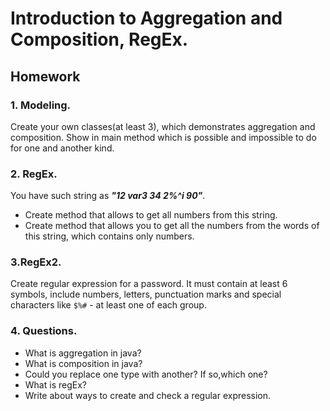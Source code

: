 # Introduction to Aggregation and Composition, RegEx.

## Homework

### 1. Modeling.
Create your own classes(at least 3), which demonstrates aggregation and composition. 
Show in main method which is possible and impossible to do for one and another kind.

### 2. RegEx.
You have such string as ***"12 var3 34 2%^i 90"***.
- Create method that allows to get all numbers from this string.
- Create method that allows you to get all the numbers from the words of this string, which contains only numbers.

### 3.RegEx2.
Create regular expression for a password. It must contain at least 6 symbols,
include numbers, letters, punctuation marks and special characters like ```$%#``` - 
at least one of each group.

### 4. Questions.
- What is aggregation in java?
- What is composition in java?
- Could you replace one type with another? If so,which one?
- What is regEx?
- Write about ways to create and check a regular expression.